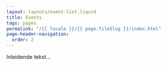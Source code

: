 ```yaml
---
layout: layouts/event-list.liquid
title: Events
tags: pages
permalink: "/{{ locale }}/{{ page.fileSlug }}/index.html"
page-header-navigation:
  order: 2
---
```


Inleidende tekst...
